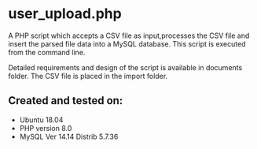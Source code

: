 # user_upload.php

A PHP script which accepts a CSV file as input,processes the CSV file and insert the parsed file data into a MySQL database. This script is executed from the command line. 

Detailed requirements and design of the script is available in documents folder.
The CSV file is placed in the import folder.


## Created and tested on:
- Ubuntu 18.04
- PHP version 8.0
- MySQL  Ver 14.14 Distrib 5.7.36


